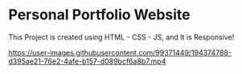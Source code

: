 # Personal Portfolio Website

This Project is created using HTML - CSS - JS, and It is Responsive! 



https://user-images.githubusercontent.com/99371449/194374788-d395ae21-76e2-4afe-b157-d089bcf6a8b7.mp4

